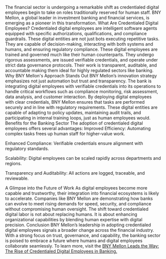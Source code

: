 The financial sector is undergoing a remarkable shift as credentialed digital employees begin to take on roles traditionally reserved for human staff. BNY Mellon, a global leader in investment banking and financial services, is emerging as a pioneer in this transformation.
What Are Credentialed Digital Employees?
Credentialed digital employees are intelligent software agents equipped with specific authorizations, qualifications, and compliance guardrails. These digital entities are not just bots executing repetitive tasks. They are capable of decision-making, interacting with both systems and humans, and ensuring regulatory compliance.
These digital employees are trained and governed much like their human counterparts. They undergo rigorous assessments, are issued verifiable credentials, and operate under strict data governance protocols. Their work is transparent, auditable, and accountable making them ideal for highly regulated sectors like banking.
Why BNY Mellon's Approach Stands Out
BNY Mellon’s innovation strategy emphasizes not just automation but trust and transparency. The bank is integrating digital employees with verifiable credentials into its operations to handle critical workflows such as compliance monitoring, risk assessment, data analysis, and customer interaction.
By deploying digital employees with clear credentials, BNY Mellon ensures that tasks are performed securely and in line with regulatory requirements. These digital entities are capable of adapting to policy updates, maintaining audit trails, and participating in internal training loops, just as human employees would.
Benefits for the Banking Sector
The adoption of credentialed digital employees offers several advantages:
Improved Efficiency: Automating complex tasks frees up human staff for higher-value work.


Enhanced Compliance: Verifiable credentials ensure alignment with regulatory standards.


Scalability: Digital employees can be scaled rapidly across departments and regions.


Transparency and Auditability: All actions are logged, traceable, and reviewable.


A Glimpse into the Future of Work
As digital employees become more capable and trustworthy, their integration into financial ecosystems is likely to accelerate. Companies like BNY Mellon are demonstrating how banks can evolve to meet rising demands for speed, security, and compliance without compromising human oversight.
The shift toward credentialed digital labor is not about replacing humans. It is about enhancing organizational capabilities by blending human expertise with digital precision.
Conclusion
BNY Mellon’s leadership in adopting credentialed digital employees signals a broader change across the financial industry. With a strong focus on trust, governance, and capability, the banking sector is poised to embrace a future where humans and digital employees collaborate seamlessly.
To learn more, visit the 
<a href="https://agamitechnologies.com/blog/bny-mellon-leads-the-way-the-rise-of-credentialed-ai-digital-employees-in-banking">BNY Mellon Leads the Way: The Rise of Credentialed Digital Employees in Banking.</a>
